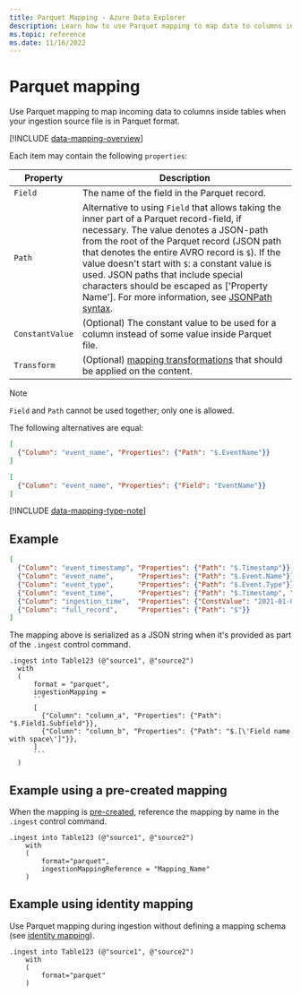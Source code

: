 ```yaml
---
title: Parquet Mapping - Azure Data Explorer
description: Learn how to use Parquet mapping to map data to columns inside tables upon ingestion.
ms.topic: reference
ms.date: 11/16/2022
---
```



# Parquet mapping

Use Parquet mapping to map incoming data to columns inside tables when your ingestion source file is in Parquet format.

[!INCLUDE [data-mapping-overview](../../includes/data-mapping-overview.md)]

Each item may contain the following `properties`:

|Property|Description|
|----|--|
|`Field`|The name of the field in the Parquet record.|
|`Path`|Alternative to using `Field` that allows taking the inner part of a Parquet record-field, if necessary. The value denotes a JSON-path from the root of the Parquet record (JSON path that denotes the entire AVRO record is `$`). If the value doesn't start with `$`: a constant value is used. JSON paths that include special characters should be escaped as [\'Property Name\']. For more information, see [JSONPath syntax](../query/jsonpath.md).|
|`ConstantValue`|(Optional) The constant value to be used for a column instead of some value inside Parquet file.|
|`Transform`|(Optional) [mapping transformations](mappings.md#mapping-transformations) that should be applied on the content.|

> [!NOTE]
> `Field` and `Path` cannot be used together; only one is allowed.
>
> The following alternatives are equal:
>
> ``` json
> [
>   {"Column": "event_name", "Properties": {"Path": "$.EventName"}}
> ]
> ```
>
> ``` json
> [
>   {"Column": "event_name", "Properties": {"Field": "EventName"}}
> ]
> ```

[!INCLUDE [data-mapping-type-note](../../includes/data-mapping-type-note.md)]

## Example

```json
[
  {"Column": "event_timestamp", "Properties": {"Path": "$.Timestamp"}},
  {"Column": "event_name",      "Properties": {"Path": "$.Event.Name"}},
  {"Column": "event_type",      "Properties": {"Path": "$.Event.Type"}},
  {"Column": "event_time",      "Properties": {"Path": "$.Timestamp", "Transform": "DateTimeFromUnixMilliseconds"}},
  {"Column": "ingestion_time",  "Properties": {"ConstValue": "2021-01-01T10:32:00"}},
  {"Column": "full_record",     "Properties": {"Path": "$"}}
]
```

The mapping above is serialized as a JSON string when it's provided as part of the `.ingest` control command.

````kusto
.ingest into Table123 (@"source1", @"source2")
  with
  (
      format = "parquet",
      ingestionMapping =
      ```
      [
        {"Column": "column_a", "Properties": {"Path": "$.Field1.Subfield"}},
        {"Column": "column_b", "Properties": {"Path": "$.[\'Field name with space\']"}},
      ]
      ```
  )
````

## Example using a pre-created mapping

When the mapping is [pre-created](create-ingestion-mapping-command.md), reference the mapping by name in the `.ingest` control command.

```kusto
.ingest into Table123 (@"source1", @"source2")
    with
    (
        format="parquet",
        ingestionMappingReference = "Mapping_Name"
    )
```

## Example using identity mapping

Use Parquet mapping during ingestion without defining a mapping schema (see [identity mapping](mappings.md#identity-mapping)).

```kusto
.ingest into Table123 (@"source1", @"source2")
    with
    (
        format="parquet"
    )
```
